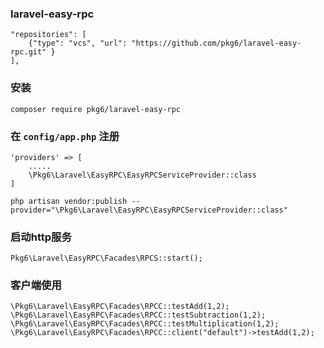 ### laravel-easy-rpc
~~~
"repositories": [
    {"type": "vcs", "url": "https://github.com/pkg6/laravel-easy-rpc.git" }
],
~~~


### 安装

~~~
composer require pkg6/laravel-easy-rpc
~~~

### 在 `config/app.php` 注册

~~~
'providers' => [
    .....
    \Pkg6\Laravel\EasyRPC\EasyRPCServiceProvider::class
]

php artisan vendor:publish --provider="\Pkg6\Laravel\EasyRPC\EasyRPCServiceProvider::class"
~~~

### 启动http服务

~~~
Pkg6\Laravel\EasyRPC\Facades\RPCS::start();
~~~



### 客户端使用

~~~
\Pkg6\Laravel\EasyRPC\Facades\RPCC::testAdd(1,2);
\Pkg6\Laravel\EasyRPC\Facades\RPCC::testSubtraction(1,2);
\Pkg6\Laravel\EasyRPC\Facades\RPCC::testMultiplication(1,2);
\Pkg6\Laravel\EasyRPC\Facades\RPCC::client("default")->testAdd(1,2);
~~~

